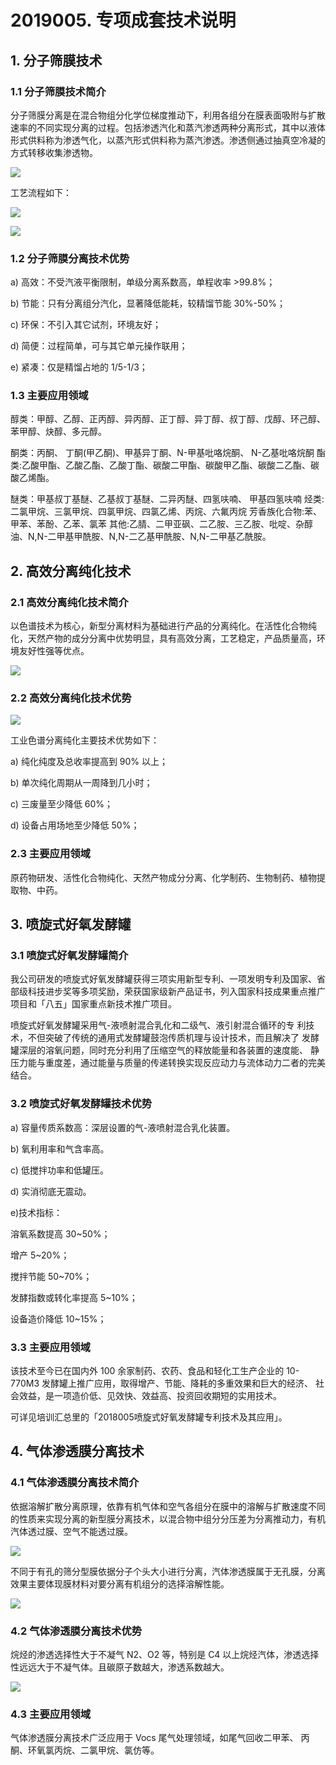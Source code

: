 # 2019005. 专项成套技术说明

## 1. 分子筛膜技术 

### 1.1 分子筛膜技术简介
分子筛膜分离是在混合物组分化学位梯度推动下，利用各组分在膜表面吸附与扩散速率的不同实现分离的过程。包括渗透汽化和蒸汽渗透两种分离形式，其中以液体形式供料称为渗透气化，以蒸汽形式供料称为蒸汽渗透。渗透侧通过抽真空冷凝的方式转移收集渗透物。

![](https://raw.githubusercontent.com/dalong0514/selfstudy/master/图片链接/工程培训/2019017.PNG)

工艺流程如下：

![](https://raw.githubusercontent.com/dalong0514/selfstudy/master/图片链接/工程培训/2019018.PNG)

![](https://raw.githubusercontent.com/dalong0514/selfstudy/master/图片链接/工程培训/2019019.PNG)

### 1.2 分子筛膜分离技术优势
a) 高效：不受汽液平衡限制，单级分离系数高，单程收率 >99.8%；

b) 节能：只有分离组分汽化，显著降低能耗，较精馏节能 30%-50%；

c) 环保：不引入其它试剂，环境友好；

d) 简便：过程简单，可与其它单元操作联用；

e) 紧凑：仅是精馏占地的 1/5-1/3；

### 1.3 主要应用领域
醇类：甲醇、乙醇、正丙醇、异丙醇、正丁醇、异丁醇、叔丁醇、戊醇、环己醇、苯甲醇、炔醇、多元醇。

酮类：丙酮、 丁酮(甲乙酮)、甲基异丁酮、N-甲基吡咯烷酮、 N-乙基吡咯烷酮 酯类:乙酸甲酯、乙酸乙酯、乙酸丁酯、碳酸二甲酯、碳酸甲乙酯、碳酸二乙酯、碳酸乙烯酯。

醚类：甲基叔丁基醚、乙基叔丁基醚、二异丙醚、四氢呋喃、 甲基四氢呋喃 烃类:二氯甲烷、三氯甲烷、四氯甲烷、四氯乙烯、丙烷、六氟丙烷 芳香族化合物:苯、甲苯、苯酚、乙苯、氯苯 其他:乙腈、二甲亚砜、二乙胺、三乙胺、吡啶、杂醇油、N,N-二甲基甲酰胺、N,N-二乙基甲酰胺、N,N-二甲基乙酰胺。

## 2. 高效分离纯化技术

### 2.1 高效分离纯化技术简介
以色谱技术为核心，新型分离材料为基础进行产品的分离纯化。在活性化合物纯化，天然产物的成分分离中优势明显，具有高效分离，工艺稳定，产品质量高，环境友好性强等优点。

![](https://raw.githubusercontent.com/dalong0514/selfstudy/master/图片链接/工程培训/2019020.PNG)

### 2.2 高效分离纯化技术优势

![](https://raw.githubusercontent.com/dalong0514/selfstudy/master/图片链接/工程培训/2019021.PNG)

工业色谱分离纯化主要技术优势如下：

a) 纯化纯度及总收率提高到 90% 以上；

b) 单次纯化周期从一周降到几小时；

c) 三废量至少降低 60%；

d) 设备占用场地至少降低 50%；

### 2.3 主要应用领域
原药物研发、活性化合物纯化、天然产物成分分离、化学制药、生物制药、植物提取物、中药。

## 3. 喷旋式好氧发酵罐

### 3.1 喷旋式好氧发酵罐简介
我公司研发的喷旋式好氧发酵罐获得三项实用新型专利、一项发明专利及国家、省部级科技进步奖等多项奖励，荣获国家级新产品证书，列入国家科技成果重点推广项目和「八五」国家重点新技术推广项目。

喷旋式好氧发酵罐采用气-液喷射混合乳化和二级气、液引射混合循环的专 利技术，不但突破了传统的通用式发酵罐鼓泡传质机理与设计技术，而且解决了 发酵罐深层的溶氧问题，同时充分利用了压缩空气的释放能量和各装置的速度能、 静压力能与重度差，通过能量与质量的传递转换实现反应动力与流体动力二者的完美结合。

### 3.2 喷旋式好氧发酵罐技术优势
a) 容量传质系数高：深层设置的气-液喷射混合乳化装置。

b) 氧利用率和气含率高。

c) 低搅拌功率和低罐压。

d) 实消彻底无震动。

e)技术指标：

溶氧系数提高 30~50%；

增产 5~20%；

搅拌节能 50~70%；

发酵指数或转化率提高 5~10%；

设备造价降低 10~15%；

### 3.3 主要应用领域
该技术至今已在国内外 100 余家制药、农药、食品和轻化工生产企业的 10-770M3 发酵罐上推广应用，取得增产、节能、降耗的多重效果和巨大的经济、 社会效益，是一项造价低、见效快、效益高、投资回收期短的实用技术。

可详见培训汇总里的「2018005喷旋式好氧发酵罐专利技术及其应用」。

## 4. 气体渗透膜分离技术

### 4.1 气体渗透膜分离技术简介
依据溶解扩散分离原理，依靠有机气体和空气各组分在膜中的溶解与扩散速度不同的性质来实现分离的新型膜分离技术，以混合物中组分分压差为分离推动力，有机汽体透过膜、空气不能透过膜。

![](https://raw.githubusercontent.com/dalong0514/selfstudy/master/图片链接/工程培训/2019022.PNG)

不同于有孔的筛分型膜依据分子个头大小进行分离，汽体渗透膜属于无孔膜，分离效果主要体现膜材料对要分离有机组分的选择溶解性能。

![](https://raw.githubusercontent.com/dalong0514/selfstudy/master/图片链接/工程培训/2019023.PNG)

### 4.2 气体渗透膜分离技术优势
烷烃的渗透选择性大于不凝气 N2、O2 等，特别是 C4 以上烷烃汽体，渗透选择性远远大于不凝气体。且碳原子数越大，渗透系数越大。

![](https://raw.githubusercontent.com/dalong0514/selfstudy/master/图片链接/工程培训/2019024.PNG)

### 4.3 主要应用领域
气体渗透膜分离技术广泛应用于 Vocs 尾气处理领域，如尾气回收二甲苯、 丙酮、环氧氯丙烷、二氯甲烷、氯仿等。

